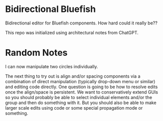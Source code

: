 # Bidirectional Bluefish

Bidirectional editor for Bluefish components. How hard could it really be??

This repo was initialized using architectural notes from ChatGPT.

# Random Notes

I can now manipulate two circles individually.

The next thing to try out is align and/or spacing components via a combination of direct
manipulation (typically drop-down menu or similar) and editing code directly.
One question is going to be how to resolve edits once the align/space is persistent. We want to
conservatively extend GUIs so you should probably be able to select individual elements and/or the
group and then do something with it. But you should also be able to make larger scale edits using
code or some special propagation mode or something.

